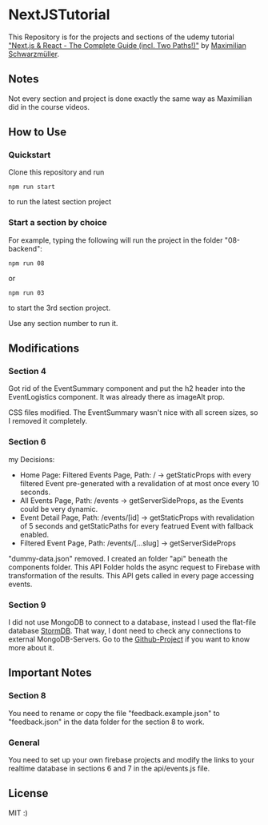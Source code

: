 # NextJSTutorial
This Repository is for the projects and sections of the udemy tutorial ["Next.js &amp; React - The Complete Guide (incl. Two Paths!)"](https://www.udemy.com/course/nextjs-react-the-complete-guide/) by [Maximilian Schwarzmüller](https://www.udemy.com/user/maximilian-schwarzmuller/).

## Notes
Not every section and project is done exactly the same way as Maximilian did in the course videos.

## How to Use
### Quickstart
Clone this repository and run
```
npm run start
```
to run the latest section project

### Start a section by choice
For example, typing the following will run the project in the folder "08-backend":
```
npm run 08
```
or
```
npm run 03
```
to start the 3rd section project.

Use any section number to run it.

## Modifications
### Section 4
Got rid of the EventSummary component and put the h2 header into the EventLogistics component. It was already there as imageAlt prop.

CSS files modified. The EventSummary wasn't nice with all screen sizes, so I removed it completely.

### Section 6
my Decisions:
- Home Page: Filtered Events Page, Path: / -> getStaticProps with every filtered Event pre-generated with a revalidation of at most once every 10 seconds.
- All Events Page, Path: /events -> getServerSideProps, as the Events could be very dynamic.
- Event Detail Page, Path: /events/[id] -> getStaticProps with revalidation of 5 seconds and getStaticPaths for every featrued Event with fallback enabled.
- Filtered Event Page, Path: /events/[...slug] -> getServerSideProps

"dummy-data.json" removed. I created an folder "api" beneath the components folder. This API Folder holds the async request to Firebase with transformation of the results. This API gets called in every page accessing events.

### Section 9
I did not use MongoDB to connect to a database, instead I used the flat-file database [StormDB](https://github.com/TomPrograms/stormdb). That way, I dont need to check any connections to external MongoDB-Servers. Go to the [Github-Project](https://github.com/TomPrograms/stormdb) if you want to know more about it.

## Important Notes
### Section 8
You need to rename or copy the file "feedback.example.json" to "feedback.json" in the data folder for the section 8 to work.

### General
You need to set up your own firebase projects and modify the links to your realtime database in sections 6 and 7 in the api/events.js file.

## License
MIT :)